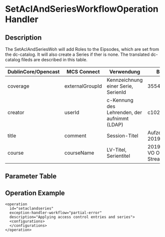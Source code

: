 SetAclAndSeriesWorkflowOperationHandler
===============================

Description
-----------

The SetAclAndSeriesWoh will add Roles to the Eipsodes, which are set from the dc-catalog.
It will also create a Series if ther is none.
The translated dc-catalog fileds are described in this table.

| DublinCore/Opencast | MCS Connect | Verwendung | Beispiel
| ------ | ------ | ------ | ------ |
| coverage | externalGroupId | Kennzeichnung einer Serie, SerienId | 3554939
| creator| userId | c-Kennung des Lehrenden, der aufnimmt (LDAP) | c102273
| title | comment | Session-Titel | Aufzeichnung 2019-12-03
| course | courseName | LV-Titel, Serientitel | 2019W171001 VO OLAT Live-Stream

Parameter Table
---------------



Operation Example
-----------------

    <operation
      id="setaclandseries"
      exception-handler-workflow="partial-error"
      description="Applying access control entries and series">
      <configurations>
      </configurations>
    </operation>
